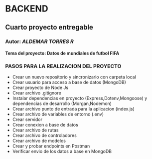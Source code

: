 # **BACKEND**

## **Cuarto proyecto entregable**

### Autor: *ALDEMAR TORRES R*

#### Tema del proyecto: Datos de mundiales de futbol FIFA

### PASOS PARA LA REALIZACION DEL PROYECTO

* Crear un nuevo repositorio y sincronizarlo con carpeta local
* Crear usuario para acceso a base de datos (MongoDB)
* Crear proyecto de Node Js
* Crear archivo .gitignore
* Instalar dependencias en proyecto (Express,Dotenv,Mongoose) y dependencias de desarrollo (Morgan,Nodemon)
* Crear archivo punto de entrada para la aplicacion (index.js)
* Crear archivo de variables de entorno (.env)
* Crear servidor
* Crear conexion a base de datos
* Crear archivo de rutas
* Crear archivo de controladores
* Crear archivo de modelos
* Crear y probar endpoints en Postman
* Verificar envio de los datos a base en MongoDB


